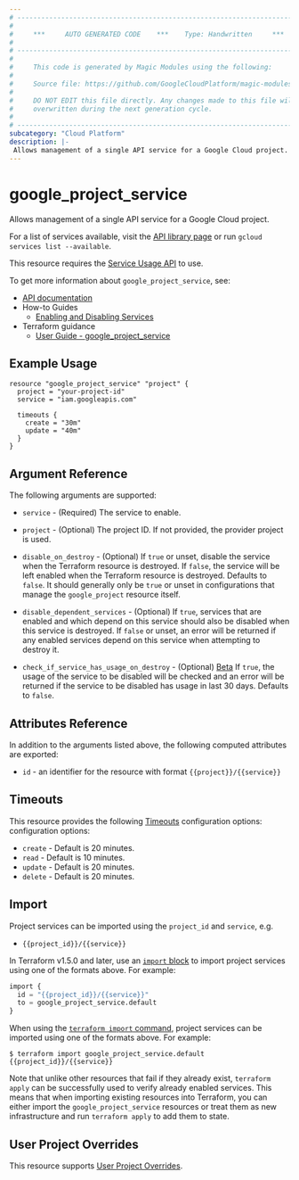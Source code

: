 ```yaml
---
# ----------------------------------------------------------------------------
#
#     ***     AUTO GENERATED CODE    ***    Type: Handwritten     ***
#
# ----------------------------------------------------------------------------
#
#     This code is generated by Magic Modules using the following:
#
#     Source file: https://github.com/GoogleCloudPlatform/magic-modules/tree/main/mmv1/third_party/terraform/website/docs/r/google_project_service.html.markdown
#
#     DO NOT EDIT this file directly. Any changes made to this file will be
#     overwritten during the next generation cycle.
#
# ----------------------------------------------------------------------------
subcategory: "Cloud Platform"
description: |-
 Allows management of a single API service for a Google Cloud project.
---
```


# google_project_service

Allows management of a single API service for a Google Cloud project. 

For a list of services available, visit the [API library page](https://console.cloud.google.com/apis/library)
or run `gcloud services list --available`.

This resource requires the [Service Usage API](https://console.cloud.google.com/apis/library/serviceusage.googleapis.com)
to use.

To get more information about `google_project_service`, see:

* [API documentation](https://cloud.google.com/service-usage/docs/reference/rest/v1/services)
* How-to Guides
    * [Enabling and Disabling Services](https://cloud.google.com/service-usage/docs/enable-disable)
* Terraform guidance
    * [User Guide - google_project_service](/docs/providers/google/guides/google_project_service.html)

## Example Usage

```hcl
resource "google_project_service" "project" {
  project = "your-project-id"
  service = "iam.googleapis.com"

  timeouts {
    create = "30m"
    update = "40m"
  }
}
```

## Argument Reference

The following arguments are supported:

* `service` - (Required) The service to enable.

* `project` - (Optional) The project ID. If not provided, the provider project
is used.

* `disable_on_destroy` - (Optional) If `true` or unset, disable the service when the
Terraform resource is destroyed. If `false`, the service will be left enabled when
the Terraform resource is destroyed. Defaults to `false`. It should generally only 
be `true` or unset in configurations that manage the `google_project` resource itself.

* `disable_dependent_services` - (Optional) If `true`, services that are enabled
and which depend on this service should also be disabled when this service is
destroyed. If `false` or unset, an error will be returned if any enabled
services depend on this service when attempting to destroy it.

* `check_if_service_has_usage_on_destroy` - (Optional)
[Beta](https://terraform.io/docs/providers/google/guides/provider_versions.html)
If `true`, the usage of the service to be disabled will be checked and an error
will be returned if the service to be disabled has usage in last 30 days.
Defaults to `false`.

## Attributes Reference

In addition to the arguments listed above, the following computed attributes are
exported:

* `id` - an identifier for the resource with format `{{project}}/{{service}}`

## Timeouts

This resource provides the following
[Timeouts](https://developer.hashicorp.com/terraform/plugin/sdkv2/resources/retries-and-customizable-timeouts) configuration options: configuration options:

- `create` - Default is 20 minutes.
- `read`   - Default is 10 minutes.
- `update` - Default is 20 minutes.
- `delete` - Default is 20 minutes.

## Import

Project services can be imported using the `project_id` and `service`, e.g.

* `{{project_id}}/{{service}}`

In Terraform v1.5.0 and later, use an [`import` block](https://developer.hashicorp.com/terraform/language/import) to import project services using one of the formats above. For example:

```tf
import {
  id = "{{project_id}}/{{service}}"
  to = google_project_service.default
}
```

When using the [`terraform import` command](https://developer.hashicorp.com/terraform/cli/commands/import), project services can be imported using one of the formats above. For example:

```
$ terraform import google_project_service.default {{project_id}}/{{service}}
```

Note that unlike other resources that fail if they already exist,
`terraform apply` can be successfully used to verify already enabled services.
This means that when importing existing resources into Terraform, you can either
import the `google_project_service` resources or treat them as new
infrastructure and run `terraform apply` to add them to state.

## User Project Overrides

This resource supports [User Project Overrides](https://registry.terraform.io/providers/hashicorp/google/latest/docs/guides/provider_reference#user_project_override).
